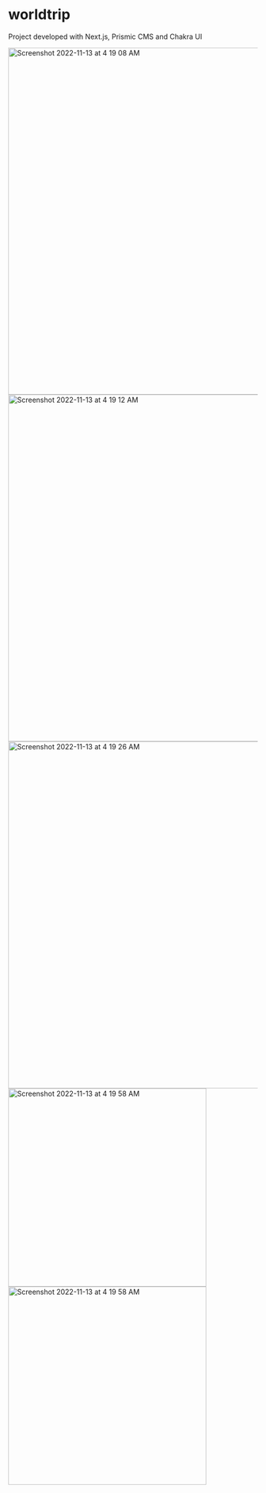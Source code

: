 # worldtrip
Project developed with Next.js, Prismic CMS and Chakra UI

<img width="700" alt="Screenshot 2022-11-13 at 4 19 08 AM" src="https://user-images.githubusercontent.com/4079159/201510701-c8b92a5f-2bd3-4288-8e8e-ff454db1dd4a.png">
<img width="700" alt="Screenshot 2022-11-13 at 4 19 12 AM" src="https://user-images.githubusercontent.com/4079159/201510705-e5e19cb0-b8e1-44c3-b275-8f116610d3ee.png">
<img width="700" alt="Screenshot 2022-11-13 at 4 19 26 AM" src="https://user-images.githubusercontent.com/4079159/201510710-abe128d4-0fea-4d54-8c62-14bdb1dfeee1.png">
<img width="400" alt="Screenshot 2022-11-13 at 4 19 58 AM" src="https://user-images.githubusercontent.com/4079159/201510725-c9d85287-fd72-4f16-a3a7-0948cab66b82.PNG">
<img width="400" alt="Screenshot 2022-11-13 at 4 19 58 AM" src="https://user-images.githubusercontent.com/4079159/201510728-96d878df-6889-4137-b9ad-a22bd2e06b19.PNG">

